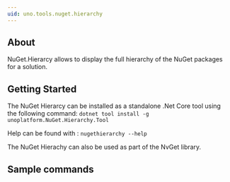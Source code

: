 ```yaml
---
uid: uno.tools.nuget.hierarchy
---
```


## About

NuGet.Hierarcy allows to display the full hierarchy of the NuGet packages for a solution.

## Getting Started

The NuGet Hierarcy can be installed as a standalone .Net Core tool using the following command:
`dotnet tool install -g unoplatform.NuGet.Hierarchy.Tool`

Help can be found with :
`nugethierarchy --help`

The NuGet Hierachy can also be used as part of the NvGet library.

## Sample commands
